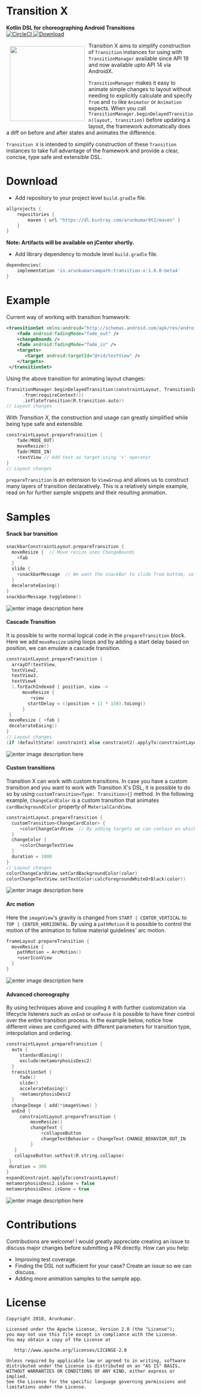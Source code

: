 
# Transition X
**Kotlin DSL for choreographing Android Transitions**  
[![CircleCI](https://circleci.com/gh/arunkumar9t2/transition-x/tree/master.svg?style=svg)](https://circleci.com/gh/arunkumar9t2/transition-x/tree/master)[ ![Download](https://api.bintray.com/packages/arunkumar9t2/maven/transition-x/images/download.svg?version=1.0.0-beta4) ](https://bintray.com/arunkumar9t2/maven/transition-x/1.0.0-beta4/link)

<img src="https://github.com/arunkumar9t2/transition-x/blob/master/sample/src/main/res/mipmap-xxxhdpi/ic_launcher.png" align="left"
width="200" hspace="10" vspace="10">

Transition X aims to simplify construction of `Transition` instances for using with `TransitionManager` available since API 19 and now available upto API 14 via AndroidX.

`TransitionManager` makes it easy to animate simple changes to layout without needing to explicitly calculate and specify `from` and `to` like `Animator` or `Animation` expects. When you call `TransitionManager.beginDelayedTransition(layout, transition)` before updating a layout, the framework automatically does a diff on before and after states and animates the difference.

`Transition X` is intended to simplify construction of these `Transition`  instances to take full advantage of the framework and provide a clear, concise, type safe and extensible DSL.

# Download
* Add repository to your project level `build.gradle` file.
```groovy
allprojects {
    repositories {
        maven { url "https://dl.bintray.com/arunkumar9t2/maven" }
    }
}
```
**Note: Artifacts will be available on jCenter shortly.** 
* Add library dependency to module level `build.gradle` file.
```groovy
dependencies{
    implementation 'in.arunkumarsampath:transition-x:1.0.0-beta4'
}
```

# Example
Current way of working with transition framework:
```xml
<transitionSet xmlns:android="http://schemas.android.com/apk/res/android" android:transitionOrdering="sequential">  
	<fade android:fadingMode="fade_out" />  
	<changeBounds /> 
	<fade android:fadingMode="fade_in" />  
	<targets> 
	   <target android:targetId="@+id/textView" />  
	</targets>
 </transitionSet>
```
Using the above transition for animating layout changes:
```Kotlin
TransitionManager.beginDelayedTransition(constraintLayout, TransitionInflater  
      .from(requireContext())  
      .inflateTransition(R.transition.auto))  
// Layout changes
```
With *Transition X*, the construction and usage can greatly simplified while being type safe and extensible.
```Kotlin
constraintLayout.prepareTransition {  
	fade(MODE_OUT)  
	moveResize()  
	fade(MODE_IN)  
	+textView // Add text as target using '+' operator
}  
// Layout changes
```
`prepareTransition` is an extension to `ViewGroup` and allows us to construct many layers of transition declaratively. This is a relatively simple example, read on for further sample snippets and their resulting animation.

# Samples
#### Snack bar transition
```Kotlin
snackbarConstraintLayout.prepareTransition {  
  moveResize {  // Move resize uses ChangeBounds
    +fab  
  }  
  slide {  
    +snackbarMessage  // We want the snackBar to slide from bottom, so we add it as target.
  }  
  decelerateEasing()  
}  
snackbarMessage.toggleGone()
```
![enter image description here](https://github.com/arunkumar9t2/transition-x/raw/master/art/snackbar_transition.gif)
#### Cascade Transition
It is possible to write normal logical code in the `prepareTransition` block. Here we add `moveResize` using loops and by adding a start delay based on position, we can emulate a cascade transition.
```Kotlin
constraintLayout.prepareTransition {  
  arrayOf(textView,  
  textView2,  
  textView3,  
  textView4
  ).forEachIndexed { position, view ->  
	  moveResize {  
	     +view  
	    startDelay = ((position + 1) * 150).toLong()  
	  }  
 }  
 moveResize { +fab }
 decelerateEasing()  
}  
// Layout changes
(if (defaultState) constraint1 else constraint2).applyTo(constraintLayout)
```
![enter image description here](https://github.com/arunkumar9t2/transition-x/raw/master/art/cascade_transition.gif)
#### Custom transitions
Transition X can work with custom transitions. In case you have a custom transition and you want to work with Transition X's DSL, it is possible to do so by using
`customTransition<Type: Transition>{}` method. In the following example, `ChangeCardColor` is a custom transition that animates `cardBackgroundColor` property of `MaterialCardView`.
```kotlin
constraintLayout.prepareTransition {  
  customTransition<ChangeCardColor> {  
     +colorChangeCardView  // By adding targets we can contain on which views the said transition will run.
  }  
  changeColor {  
     +colorChangeTextView  
  }  
  duration = 1000  
}  
// Layout changes
colorChangeCardView.setCardBackgroundColor(color)  
colorChangeTextView.setTextColor(calcForegroundWhiteOrBlack(color))
```
![enter image description here](https://github.com/arunkumar9t2/transition-x/raw/master/art/custom_transition.gif)
#### Arc motion
Here the `imageView`'s gravity is changed from `START | CENTER_VERTICAL` to `TOP | CENTER_HORIZONTAL`. By using a `pathMotion` it is possible to control the motion of the animation to follow material guidelines' arc motion.
```Kotlin
frameLayout.prepareTransition {  
  moveResize {  
    pathMotion = ArcMotion()  
    +userIconView  
  }  
}
```
![enter image description here](https://github.com/arunkumar9t2/transition-x/raw/master/art/arc_motion.gif)
#### Advanced choreography
By using techniques above and coupling it with further customization via lifecycle listeners such as `onEnd` or `onPause` it is possible to have finer control over the entire transition process. In the example below, notice how different views are configured with different parameters for transition type, interpolation and ordering.
```Kotlin
constraintLayout.prepareTransition {  
  auto {  
     standardEasing()  
     exclude(metamorphosisDesc2)  
  }  
  transitionSet {  
     fade()  
     slide()  
     accelerateEasing()  
     +metamorphosisDesc2  
  }  
  changeImage { add(*imageViews) }  
  onEnd {  
     constraintLayout.prepareTransition {  
         moveResize()  
         changeText {  
             +collapseButton  
             changeTextBehavior = ChangeText.CHANGE_BEHAVIOR_OUT_IN  
         }  
   }  
   collapseButton.setText(R.string.collapse)  
 }  
 duration = 300  
}  
expandConstraint.applyTo(constraintLayout)  
metamorphosisDesc2.isGone = false  
metamorphosisDesc.isGone = true
```
![enter image description here](https://github.com/arunkumar9t2/transition-x/raw/master/art/metamorphosis.gif)

# Contributions
Contributions are welcome! I would greatly appreciate creating an issue to discuss major changes before submitting a PR directly.
How can you help:

 - Improving test coverage.
 - Finding the DSL not sufficient for your case? Create an issue so we can discuss.
 - Adding more animation samples to the sample app. 
# License


    Copyright 2018, Arunkumar.

    Licensed under the Apache License, Version 2.0 (the "License");
    you may not use this file except in compliance with the License.
    You may obtain a copy of the License at

       http://www.apache.org/licenses/LICENSE-2.0

    Unless required by applicable law or agreed to in writing, software
    distributed under the License is distributed on an "AS IS" BASIS,
    WITHOUT WARRANTIES OR CONDITIONS OF ANY KIND, either express or implied.
    See the License for the specific language governing permissions and
    limitations under the License.
